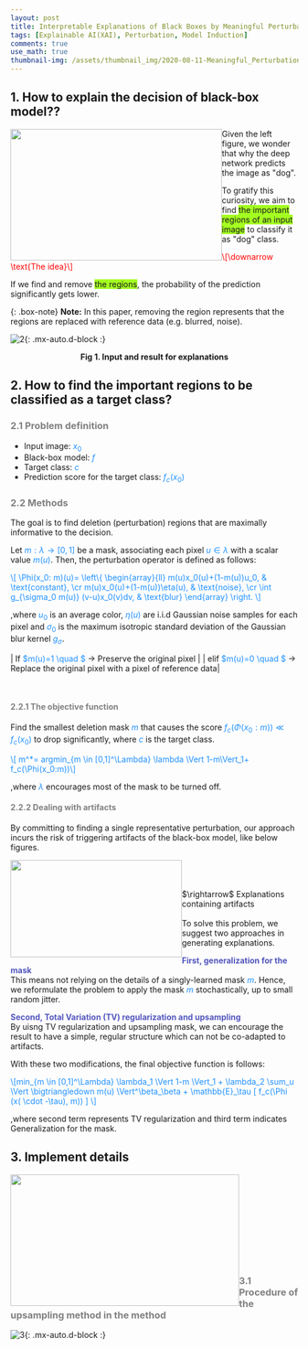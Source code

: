 ```yaml
---
layout: post
title: Interpretable Explanations of Black Boxes by Meaningful Perturbation
tags: [Explainable AI(XAI), Perturbation, Model Induction]
comments: true
use_math: true
thumbnail-img: /assets/thumbnail_img/2020-08-11-Meaningful_Perturbation/post.png
---
```


## 1. How to explain the decision of black-box model??

<img src="https://da2so.github.io/assets/post_img/2020-08-11-Meaningful_Perturbation/1.png" width="370" height="230" style="float: left">

Given the left figure, we wonder that why the deep network predicts the image as "dog".


To gratify this curiosity, we aim to find <span style="background-color: #A4FF21">the important regions of an input image</span> to classify it as "dog" class.

<span style="color: red">\\[\downarrow \text{The idea}\\] </span>

If we find and remove <span style="background-color: #A4FF21">the regions</span>, the probability of the prediction significantly gets lower.


{: .box-note}
**Note:** In this paper, removing the region represents that the regions are replaced with reference data (e.g. blurred, noise).


![2](https://da2so.github.io/assets/post_img/2020-08-11-Meaningful_Perturbation/2.png){: .mx-auto.d-block :}

<p align=center><b>Fig 1. Input and result for explanations </b></p>


## 2. How to find the important regions to be classified as a target class?


### <span style="color:gray">2.1 Problem definition </span>

* Input image: <span style="color:DodgerBlue">$x_0$</span>
* Black-box model: <span style="color:DodgerBlue">$f$</span>
* Target class: <span style="color:DodgerBlue">$c$</span>
* Prediction score for the target class: <span style="color:DodgerBlue">$f_c(x_0)$</span>


### <span style="color:gray">2.2 Methods </span>  
The goal is to find deletion (perturbation) regions that are maximally informative to the decision.


Let <span style="color:DodgerBlue">$m:\lambda \rightarrow [0,1]$</span> be a mask, associating each pixel <span style="color:DodgerBlue">$u \in \lambda$</span> with a scalar value <span style="color:DodgerBlue">$m(u)$</span>.
Then, the perturbation operator is defined as follows:


<span style="color:DodgerBlue">\\[ 
\Phi(x_0: m)(u)= \\left\\{ \\begin{array}{ll} m(u)x_0(u)+(1-m(u))u_0, & \text{constant}, \cr
											 m(u)x_0(u)+(1-m(u))\eta(u), & \text{noise}, \cr 
											 \int g_{\sigma_0 m(u)} (v-u)x_0(v)dv, & \text{blur} 
							\\end{array} \\right. 
\\]</span>


,where <span style="color:DodgerBlue">$u_0$</span> is an average color, <span style="color:DodgerBlue">$\eta(u)$</span> are i.i.d Gaussian noise samples for each pixel and <span style="color:DodgerBlue">$\sigma_0$</span> is the maximum isotropic standard deviation of the Gaussian blur kernel <span style="color:DodgerBlue">$g_\sigma$</span>.


| If <span style="color:DodgerBlue">$m(u)=1 \quad $</span> $\rightarrow$ Preserve the original pixel |
| elif <span style="color:DodgerBlue">$m(u)=0 \quad $</span> $\rightarrow$ Replace the original pixel with a pixel of reference data|


<br />

#### <span style="color:gray"> 2.2.1 The objective function </span>
Find the smallest deletion mask <span style="color:DodgerBlue">$m$</span> that causes the score <span style="color:DodgerBlue">$f_c(\Phi (x_0:m)) \ll f_c(x_0)$</span> to drop significantly, where <span style="color:DodgerBlue">$c$</span> is the target class.

<span style="color:DodgerBlue">\\[ m^*= argmin_{m \in [0,1]^\Lambda} \lambda \Vert 1-m\Vert_1+ f_c(\Phi(x_0:m))\\] </span>

,where <span style="color:DodgerBlue">$\lambda$</span> encourages most of the mask to be turned off.


#### <span style="color:gray">2.2.2 Dealing with artifacts</span>  
By committing to finding a single representative perturbation, our approach incurs the risk of triggering artifacts of the black-box model, like below figures.

<img src="https://da2so.github.io/assets/post_img/2020-08-11-Meaningful_Perturbation/3.png" width="300" height="170" style="float: left">
<br />
<br />
<br />
$\rightarrow$ Explanations containing artifacts

<br />
<br />
To solve this problem, we suggest two approaches in generating explanations.


<span style="color:#5256BC"><b>First, generalization for the mask</b></span>  
This means not relying on the details of a singly-learned mask <span style="color:DodgerBlue">$m$</span>. Hence, we reformulate the problem to apply the mask <span style="color:DodgerBlue">$m$</span> stochastically, up to small random jitter.


<span style="color:#5256BC"><b>Second, Total Variation (TV) regularization and upsampling</b></span>  
By uisng TV regularization and upsampling mask, we can encourage the result to have a simple, regular structure which can not be co-adapted to artifacts.

With these two modifications, the final objective function is follows:

<span style="color:DodgerBlue">\\[min_{m \in [0,1]^\Lambda} \lambda_1 \Vert 1-m \Vert_1 + \lambda_2 \sum_u \Vert \bigtriangledown m(u) \Vert^\beta_\beta + \mathbb{E}_\tau \[ f_c(\Phi (x( \cdot -\tau), m)) \] \\] </span>

,where second term represents TV regularization and third term indicates Generalization for the mask.


## 3. Implement details

<img src="https://da2so.github.io/assets/post_img/2020-08-11-Meaningful_Perturbation/4.png" width="400" height="230" style="float: left">

<br />
<br />
<br />
<br />
<br />
<br />
<br />
<br />
<br />

### <span style="color:gray">3.1 Procedure of the upsampling method in the method</span>


![3](https://da2so.github.io/assets/post_img/2020-08-11-Meaningful_Perturbation/5.png){: .mx-auto.d-block :}
